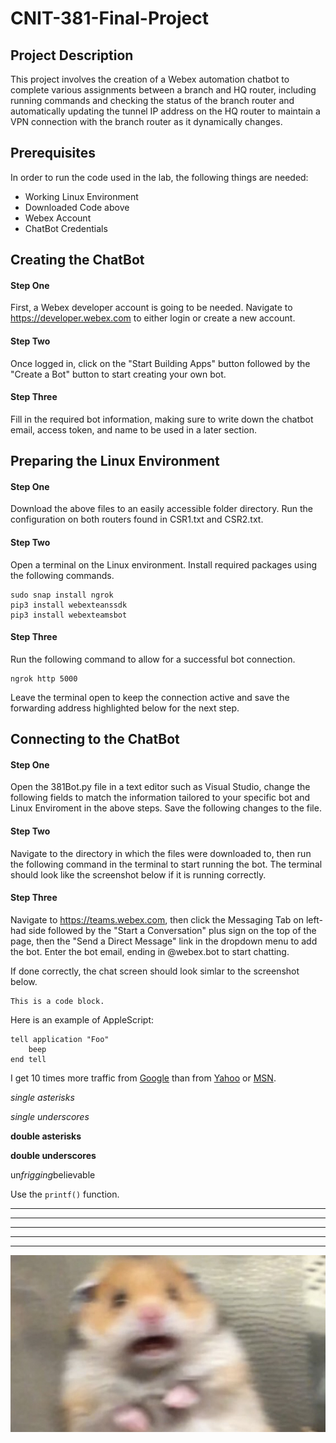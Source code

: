 # CNIT-381-Final-Project

## Project Description

This project involves the creation of a Webex automation chatbot to complete various assignments between a branch and HQ router, including running commands and checking the status of the branch router and automatically updating the tunnel IP address on the HQ router to maintain a VPN connection with the branch router as it dynamically changes. 

## Prerequisites
In order to run the code used in the lab, the following things are needed:

- Working Linux Environment
- Downloaded Code above
- Webex Account
- ChatBot Credentials

## Creating the ChatBot

#### Step One
First, a Webex developer account is going to be needed. Navigate to https://developer.webex.com to either login or create a new account. 

#### Step Two
Once logged in, click on the "Start Building Apps" button followed by the "Create a Bot" button to start creating your own bot. 

#### Step Three
Fill in the required bot information, making sure to write down the chatbot email, access token, and name to be used in a later section.

## Preparing the Linux Environment

#### Step One
Download the above files to an easily accessible folder directory. Run the configuration on both routers found in CSR1.txt and CSR2.txt.

#### Step Two
Open a terminal on the Linux environment. Install required packages using the following commands.
<pre><code>sudo snap install ngrok
pip3 install webexteanssdk
pip3 install webexteamsbot</code></pre>

#### Step Three
Run the following command to allow for a successful bot connection. 
<pre><code>ngrok http 5000</code></pre>
Leave the terminal open to keep the connection active and save the forwarding address highlighted below for the next step.

## Connecting to the ChatBot

#### Step One
Open the 381Bot.py file in a text editor such as Visual Studio, change the following fields to match the information tailored to your specific bot and Linux Enviroment in the above steps. Save the following changes to the file.

#### Step Two
Navigate to the directory in which the files were downloaded to, then run the following command in the terminal to start running the bot. The terminal should look like the screenshot below if it is running correctly.

#### Step Three
Navigate to https://teams.webex.com, then click the Messaging Tab on left-had side followed by the "Start a Conversation" plus sign on the top of the page, then the "Send a Direct Message" link in the dropdown menu to add the bot. Enter the bot email, ending in @webex.bot to start chatting.

If done correctly, the chat screen should look simlar to the screenshot below.



<pre><code>This is a code block.
</code></pre>

<p>Here is an example of AppleScript:</p>

<pre><code>tell application "Foo"
    beep
end tell
</code></pre>


I get 10 times more traffic from [Google][] than from
[Yahoo][] or [MSN][].

  [google]: http://google.com/        "Google"
  [yahoo]:  http://search.yahoo.com/  "Yahoo Search"
  [msn]:    http://search.msn.com/    "MSN Search"
  
  *single asterisks*

_single underscores_

**double asterisks**

__double underscores__

un*frigging*believable

Use the `printf()` function.

* * *

***

*****

- - -

---------------------------------------

![Alt text](/hamster.jpg)
